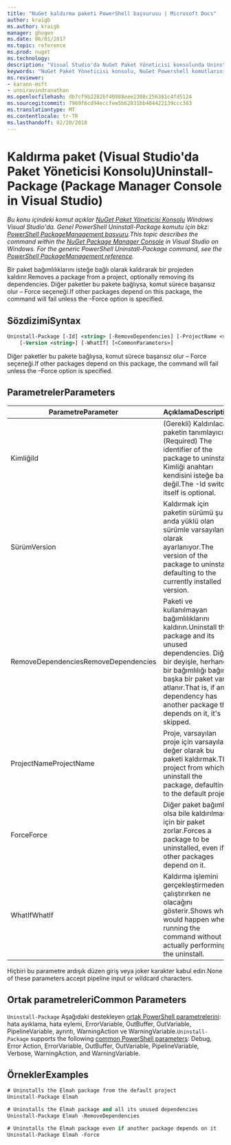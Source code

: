 ```yaml
---
title: "NuGet kaldırma paketi PowerShell başvurusu | Microsoft Docs"
author: kraigb
ms.author: kraigb
manager: ghogen
ms.date: 06/01/2017
ms.topic: reference
ms.prod: nuget
ms.technology: 
description: "Visual Studio'da NuGet Paket Yöneticisi konsolunda Uninstall-Package PowerShell komut başvurusu."
keywords: "NuGet Paket Yöneticisi konsolu, NuGet Powershell komutlarını NuGet Powershell başvurusu, Uninstall-Package"
ms.reviewer:
- karann-msft
- unniravindranathan
ms.openlocfilehash: db7cf9b2282bf40988eee2308c256381c4fd5124
ms.sourcegitcommit: 7969f6cd94eccfee5b62031bb404422139ccc383
ms.translationtype: MT
ms.contentlocale: tr-TR
ms.lasthandoff: 02/20/2018
---
```

# <a name="uninstall-package-package-manager-console-in-visual-studio"></a><span data-ttu-id="5fda7-104">Kaldırma paket (Visual Studio'da Paket Yöneticisi Konsolu)</span><span class="sxs-lookup"><span data-stu-id="5fda7-104">Uninstall-Package (Package Manager Console in Visual Studio)</span></span>

<span data-ttu-id="5fda7-105">*Bu konu içindeki komut açıklar [NuGet Paket Yöneticisi Konsolu](package-manager-console.md) Windows Visual Studio'da. Genel PowerShell Uninstall-Package komutu için bkz: [PowerShell PackageManagement başvuru](/powershell/module/packagemanagement/?view=powershell-6).*</span><span class="sxs-lookup"><span data-stu-id="5fda7-105">*This topic describes the command within the [NuGet Package Manager Console](package-manager-console.md) in Visual Studio on Windows. For the generic PowerShell Uninstall-Package command, see the [PowerShell PackageManagement reference](/powershell/module/packagemanagement/?view=powershell-6).*</span></span>

<span data-ttu-id="5fda7-106">Bir paket bağımlılıklarını isteğe bağlı olarak kaldırarak bir projeden kaldırır.</span><span class="sxs-lookup"><span data-stu-id="5fda7-106">Removes a package from a project, optionally removing its dependencies.</span></span> <span data-ttu-id="5fda7-107">Diğer paketler bu pakete bağlıysa, komut sürece başarısız olur – Force seçeneği.</span><span class="sxs-lookup"><span data-stu-id="5fda7-107">If other packages depend on this package, the command will fail unless the –Force option is specified.</span></span>

## <a name="syntax"></a><span data-ttu-id="5fda7-108">Sözdizimi</span><span class="sxs-lookup"><span data-stu-id="5fda7-108">Syntax</span></span>

```ps
Uninstall-Package [-Id] <string> [-RemoveDependencies] [-ProjectName <string>] [-Force]
    [-Version <string>] [-WhatIf] [<CommonParameters>]
```

<span data-ttu-id="5fda7-109">Diğer paketler bu pakete bağlıysa, komut sürece başarısız olur – Force seçeneği.</span><span class="sxs-lookup"><span data-stu-id="5fda7-109">If other packages depend on this package, the command will fail unless the –Force option is specified.</span></span>

## <a name="parameters"></a><span data-ttu-id="5fda7-110">Parametreler</span><span class="sxs-lookup"><span data-stu-id="5fda7-110">Parameters</span></span>

| <span data-ttu-id="5fda7-111">Parametre</span><span class="sxs-lookup"><span data-stu-id="5fda7-111">Parameter</span></span> | <span data-ttu-id="5fda7-112">Açıklama</span><span class="sxs-lookup"><span data-stu-id="5fda7-112">Description</span></span> |
| --- | --- |
| <span data-ttu-id="5fda7-113">Kimliği</span><span class="sxs-lookup"><span data-stu-id="5fda7-113">Id</span></span> | <span data-ttu-id="5fda7-114">(Gerekli) Kaldırılacak paketin tanımlayıcısı.</span><span class="sxs-lookup"><span data-stu-id="5fda7-114">(Required) The identifier of the package to uninstall.</span></span> <span data-ttu-id="5fda7-115">Kimliği anahtarı kendisini isteğe bağlı değil.</span><span class="sxs-lookup"><span data-stu-id="5fda7-115">The -Id switch itself is optional.</span></span> |
| <span data-ttu-id="5fda7-116">Sürüm</span><span class="sxs-lookup"><span data-stu-id="5fda7-116">Version</span></span> | <span data-ttu-id="5fda7-117">Kaldırmak için paketin sürümü şu anda yüklü olan sürümle varsayılan olarak ayarlanıyor.</span><span class="sxs-lookup"><span data-stu-id="5fda7-117">The version of the package to uninstall, defaulting to the currently installed version.</span></span> |
| <span data-ttu-id="5fda7-118">RemoveDependencies</span><span class="sxs-lookup"><span data-stu-id="5fda7-118">RemoveDependencies</span></span> | <span data-ttu-id="5fda7-119">Paketi ve kullanılmayan bağımlılıklarını kaldırın.</span><span class="sxs-lookup"><span data-stu-id="5fda7-119">Uninstall the package and its unused dependencies.</span></span> <span data-ttu-id="5fda7-120">Diğer bir deyişle, herhangi bir bağımlılığı bağımlı başka bir paket varsa atlanır.</span><span class="sxs-lookup"><span data-stu-id="5fda7-120">That is, if any dependency has another package that depends on it, it's skipped.</span></span> |
| <span data-ttu-id="5fda7-121">ProjectName</span><span class="sxs-lookup"><span data-stu-id="5fda7-121">ProjectName</span></span> | <span data-ttu-id="5fda7-122">Proje, varsayılan proje için varsayılan değer olarak bu paketi kaldırmak.</span><span class="sxs-lookup"><span data-stu-id="5fda7-122">The project from which to uninstall the package, defaulting to the default project.</span></span> |
| <span data-ttu-id="5fda7-123">Force</span><span class="sxs-lookup"><span data-stu-id="5fda7-123">Force</span></span> | <span data-ttu-id="5fda7-124">Diğer paket bağımlı olsa bile kaldırılması için bir paket zorlar.</span><span class="sxs-lookup"><span data-stu-id="5fda7-124">Forces a package to be uninstalled, even if other packages depend on it.</span></span> |
| <span data-ttu-id="5fda7-125">WhatIf</span><span class="sxs-lookup"><span data-stu-id="5fda7-125">WhatIf</span></span> | <span data-ttu-id="5fda7-126">Kaldırma işlemini gerçekleştirmeden çalıştırırken ne olacağını gösterir.</span><span class="sxs-lookup"><span data-stu-id="5fda7-126">Shows what would happen when running the command without actually performing the uninstall.</span></span> |

<span data-ttu-id="5fda7-127">Hiçbiri bu parametre ardışık düzen giriş veya joker karakter kabul edin.</span><span class="sxs-lookup"><span data-stu-id="5fda7-127">None of these parameters accept pipeline input or wildcard characters.</span></span>

## <a name="common-parameters"></a><span data-ttu-id="5fda7-128">Ortak parametreleri</span><span class="sxs-lookup"><span data-stu-id="5fda7-128">Common Parameters</span></span>

<span data-ttu-id="5fda7-129">`Uninstall-Package` Aşağıdaki destekleyen [ortak PowerShell parametrelerini](http://go.microsoft.com/fwlink/?LinkID=113216): hata ayıklama, hata eylemi, ErrorVariable, OutBuffer, OutVariable, PipelineVariable, ayrıntı, WarningAction ve WarningVariable.</span><span class="sxs-lookup"><span data-stu-id="5fda7-129">`Uninstall-Package` supports the following [common PowerShell parameters](http://go.microsoft.com/fwlink/?LinkID=113216): Debug, Error Action, ErrorVariable, OutBuffer, OutVariable, PipelineVariable, Verbose, WarningAction, and WarningVariable.</span></span>

## <a name="examples"></a><span data-ttu-id="5fda7-130">Örnekler</span><span class="sxs-lookup"><span data-stu-id="5fda7-130">Examples</span></span>

```ps
# Uninstalls the Elmah package from the default project
Uninstall-Package Elmah

# Uninstalls the Elmah package and all its unused dependencies
Uninstall-Package Elmah -RemoveDependencies 

# Uninstalls the Elmah package even if another package depends on it
Uninstall-Package Elmah -Force
```
